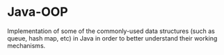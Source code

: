 # Java-OOP

Implementation of some of the commonly-used data structures (such as queue, hash map, etc) in Java
in order to better understand their working mechanisms.
